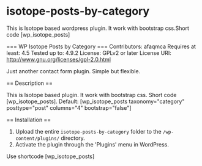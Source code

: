 # isotope-posts-by-category
This is Isotope based wordpress plugin. It work with bootstrap css.Short code [wp_isotope_posts]


=== WP Isotope Posts by Category ===
Contributors: afaqmca
Requires at least: 4.5
Tested up to: 4.9.2
License: GPLv2 or later
License URI: http://www.gnu.org/licenses/gpl-2.0.html

Just another contact form plugin. Simple but flexible.

== Description ==

This is Isotope based plugin. It work with bootstrap css. Short code [wp_isotope_posts].
Default: [wp_isotope_posts taxonomy="category" posttype="post" columns="4" bootstrap="false"]

== Installation ==

1. Upload the entire `isotope-posts-by-category` folder to the `/wp-content/plugins/` directory.
1. Activate the plugin through the 'Plugins' menu in WordPress.

Use shortcode [wp_isotope_posts]
